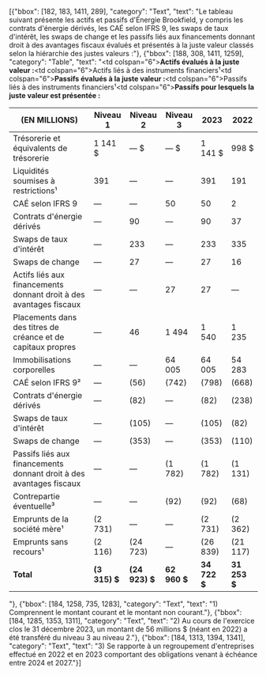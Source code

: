 [{"bbox": [182, 183, 1411, 289], "category": "Text", "text": "Le tableau suivant présente les actifs et passifs d'Énergie Brookfield, y compris les contrats d'énergie dérivés, les CAÉ selon IFRS 9, les swaps de taux d'intérêt, les swaps de change et les passifs liés aux financements donnant droit à des avantages fiscaux évalués et présentés à la juste valeur classés selon la hiérarchie des justes valeurs :"}, {"bbox": [188, 308, 1411, 1259], "category": "Table", "text": "<table><thead><tr><th>(EN MILLIONS)</th><th>Niveau 1</th><th>Niveau 2</th><th>Niveau 3</th><th>2023</th><th>2022</th></tr></thead><tbody><tr><td colspan=\"6\"><strong>Actifs évalués à la juste valeur :</strong></td></tr><tr><td>Trésorerie et équivalents de trésorerie</td><td>1 141 $</td><td>— $</td><td>— $</td><td>1 141 $</td><td>998 $</td></tr><tr><td>Liquidités soumises à restrictions¹</td><td>391</td><td>—</td><td>—</td><td>391</td><td>191</td></tr><tr><td colspan=\"6\">Actifs liés à des instruments financiers¹</td></tr><tr><td>CAÉ selon IFRS 9</td><td>—</td><td>—</td><td>50</td><td>50</td><td>2</td></tr><tr><td>Contrats d'énergie dérivés</td><td>—</td><td>90</td><td>—</td><td>90</td><td>37</td></tr><tr><td>Swaps de taux d'intérêt</td><td>—</td><td>233</td><td>—</td><td>233</td><td>335</td></tr><tr><td>Swaps de change</td><td>—</td><td>27</td><td>—</td><td>27</td><td>16</td></tr><tr><td>Actifs liés aux financements donnant droit à des avantages fiscaux</td><td>—</td><td>—</td><td>27</td><td>27</td><td>—</td></tr><tr><td>Placements dans des titres de créance et de capitaux propres</td><td>—</td><td>46</td><td>1 494</td><td>1 540</td><td>1 235</td></tr><tr><td>Immobilisations corporelles</td><td>—</td><td>—</td><td>64 005</td><td>64 005</td><td>54 283</td></tr><tr><td colspan=\"6\"><strong>Passifs évalués à la juste valeur :</strong></td></tr><tr><td colspan=\"6\">Passifs liés à des instruments financiers¹</td></tr><tr><td>CAÉ selon IFRS 9²</td><td>—</td><td>(56)</td><td>(742)</td><td>(798)</td><td>(668)</td></tr><tr><td>Contrats d'énergie dérivés</td><td>—</td><td>(82)</td><td>—</td><td>(82)</td><td>(238)</td></tr><tr><td>Swaps de taux d'intérêt</td><td>—</td><td>(105)</td><td>—</td><td>(105)</td><td>(82)</td></tr><tr><td>Swaps de change</td><td>—</td><td>(353)</td><td>—</td><td>(353)</td><td>(110)</td></tr><tr><td>Passifs liés aux financements donnant droit à des avantages fiscaux</td><td>—</td><td>—</td><td>(1 782)</td><td>(1 782)</td><td>(1 131)</td></tr><tr><td>Contrepartie éventuelle³</td><td>—</td><td>—</td><td>(92)</td><td>(92)</td><td>(68)</td></tr><tr><td colspan=\"6\"><strong>Passifs pour lesquels la juste valeur est présentée :</strong></td></tr><tr><td>Emprunts de la société mère¹</td><td>(2 731)</td><td>—</td><td>—</td><td>(2 731)</td><td>(2 362)</td></tr><tr><td>Emprunts sans recours¹</td><td>(2 116)</td><td>(24 723)</td><td>—</td><td>(26 839)</td><td>(21 117)</td></tr><tr><td><strong>Total</strong></td><td><strong>(3 315) $</strong></td><td><strong>(24 923) $</strong></td><td><strong>62 960 $</strong></td><td><strong>34 722 $</strong></td><td><strong>31 253 $</strong></td></tr></tbody></table>"}, {"bbox": [184, 1258, 735, 1283], "category": "Text", "text": "1) Comprennent le montant courant et le montant non courant."}, {"bbox": [184, 1285, 1353, 1311], "category": "Text", "text": "2) Au cours de l'exercice clos le 31 décembre 2023, un montant de 56 millions $ (néant en 2022) a été transféré du niveau 3 au niveau 2."}, {"bbox": [184, 1313, 1394, 1341], "category": "Text", "text": "3) Se rapporte à un regroupement d'entreprises effectué en 2022 et en 2023 comportant des obligations venant à échéance entre 2024 et 2027."}]